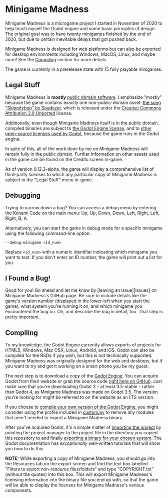 Minigame Madness
================

Minigame Madness is a microgame project I started in November of 2020 to help
teach myself the Godot engine and some basic principles of design.  The
original goal was to have twenty minigames finished by the end of 2020, but
due to certain inevitable delays that got pushed back.

Minigame Madness is designed for web platforms but can also be exported for
desktop environments including Windows, MacOS, Linux, and maybe more!  See the
[Compiling] section for more details.

[Compiling]: #compiling

The game is currently in a prerelease state with 15 fully playable minigames.

Legal Stuff
-----------

Minigame Madness is **mostly** [public domain software][license].  I
emphasize "mostly" because the game contains exactly one non-public-domain
asset: [the song "Skippitybop" by Spadezer][skippitybop], which is released
under the [Creative Commons Attribution 3.0 Unported][cc-by] license.

Additionally, even though Minigame Madness itself is in the public domain,
compiled binaries are subject to [the Godot Engine license][godot-license],
and to [other open-source licenses used by Godot][4th-party],
because the game runs in the Godot engine.

In spite of this, all of the work done by me on Minigame Madness will remain
fully in the public domain.  Further information on other assets used in the
game can be found on the Credits screen in-game.

As of version 0.12.2-alpha, the game will display a comprehensive list of
third-party licenses to which any particular copy of Minigame Madness is
subject in the "Legal Stuff" menu in-game.

[license]: LICENSE.txt
[skippitybop]: https://www.newgrounds.com/audio/listen/944805
[cc-by]: https://creativecommons.org/licenses/by/3.0/
[godot-license]: https://godotengine.org/license
[4th-party]: https://github.com/godotengine/godot/blob/3.5/COPYRIGHT.txt

Debugging
---------

Trying to narrow down a bug?  You can access a debug menu by entering the
Konami Code on the main menu: Up, Up, Down, Down, Left, Right, Left, Right, B,
A.

Alternatively, you can start the game in debug mode for a specific minigame
using the following command-line option:

```dosbatch
--debug-minigame <id_num>
```

Replace `<id_num>` with a numeric identifier indicating which minigame you want
to test.  If you don't enter an ID number, the game will print out a list for
you.

I Found a Bug!
--------------

Good for you!  Go ahead and let me know by [leaving an Issue][Issues] on
Minigame Madness's GitHub page.  Be sure to include details like the game's
version number (displayed in the lower-left when you start the game), what
system you're running it on, and which minigame you encountered the bug on.
Oh, and describe the bug in detail, too.  That step is pretty important.

[Issue]: https://github.com/swashdev/minigame-madness/issues

Compiling
---------

To my knowledge, the Godot Engine currently allows exports of projects for
HTML5, Windows, Mac OSX, Linux, Android, and iOS.  Godot can also be compiled
for the BSDs if you wish, but this is not technically supported.
Minigame Madness was originally designed for the web and desktops, but if you
want to try and get it working on a smart phone you be my guest.

The next step is to download a copy of the [Godot Engine][godot].  You can
acquire Godot from their website or grab the source code
[right here on GitHub][godot-github].  Just make sure that you're downloading
Godot 3 &ndash; at least 3.5-stable &ndash; rather than Godot 4, as Minigame
Madness was made on Godot 3.5.  The version you're looking for might be
referred to on the website as an LTS version.

If you choose to [compile your own version of the Godot Engine][compile-godot],
you might consider using the profile included in [custom.py][custom.py] to
remove any modules that aren't needed to export a Minigame Madness binary.

[godot]: https://godotengine.org/
[godot-github]: https://github.com/godotengine/godot/tree/3.5
[compile-godot]: https://docs.godotengine.org/en/3.5/development/compiling/index.html
[custom.py]: ./custom.py

After you've acquired Godot, it's a simple matter of
[importing the project][importing] by pointing the project manager to the
project file in the directory you copied this repository to and finally
[exporting a binary for your chosen system][exporting].  The Godot
documentation has *exceptionally* well-written tutorials that will show you
how to do this.

[importing]: https://docs.godotengine.org/en/3.5/tutorials/editor/project_manager.html#opening-and-importing-projects

[exporting]: https://docs.godotengine.org/en/3.5/getting_started/workflow/export/exporting_projects.html#export-menu

**NOTE:** While exporting a copy of Minigame Madness, you should go into the
Resources tab on the export screen and find the text box labelled "Filters to
export non-resource files/folders" and type "COPYRIGHT.txt" (without the
quotes) into this box.  This will export Minigame Madness's licensing
information into the binary file you end up with, so that the game will be
able to display the licenses for Minigame Madness's various components.
